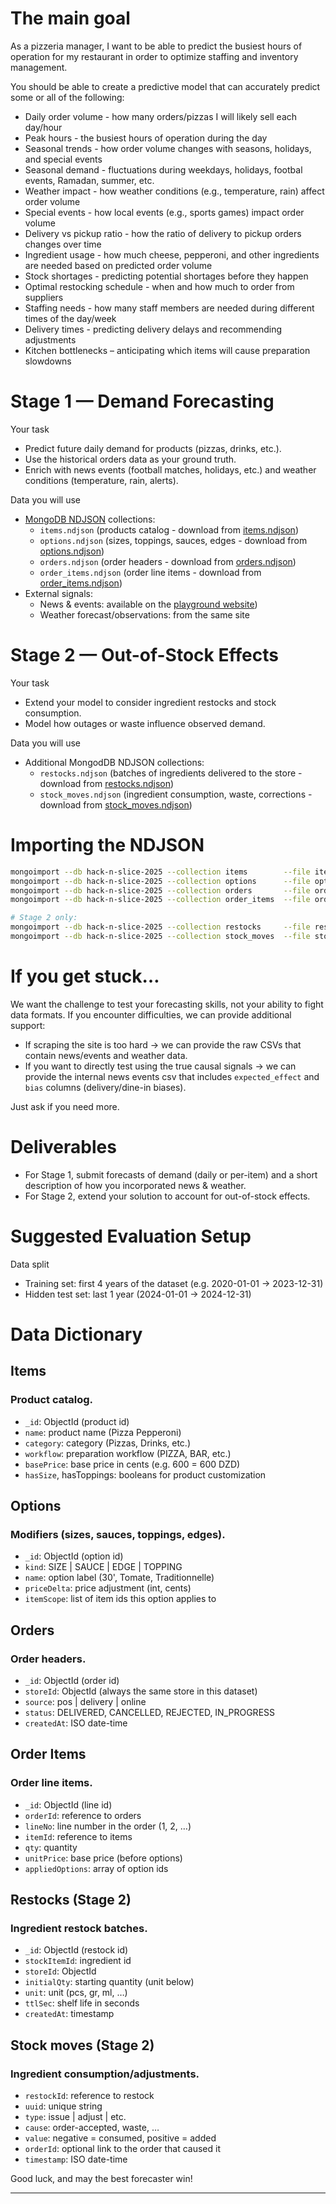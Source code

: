 # The main goal

As a pizzeria manager, I want to be able to predict the busiest hours of operation for my restaurant
in order to optimize staffing and inventory management.

You should be able to create a predictive model that can accurately predict some or all of the following:

- Daily order volume - how many orders/pizzas I will likely sell each day/hour
- Peak hours - the busiest hours of operation during the day
- Seasonal trends - how order volume changes with seasons, holidays, and special events
- Seasonal demand - fluctuations during weekdays, holidays, footbal events, Ramadan, summer, etc.
- Weather impact - how weather conditions (e.g., temperature, rain) affect order volume
- Special events - how local events (e.g., sports games) impact order volume
- Delivery vs pickup ratio - how the ratio of delivery to pickup orders changes over time
- Ingredient usage - how much cheese, pepperoni, and other ingredients are needed based on predicted order volume
- Stock shortages - predicting potential shortages before they happen
- Optimal restocking schedule - when and how much to order from suppliers
- Staffing needs - how many staff members are needed during different times of the day/week
- Delivery times - predicting delivery delays and recommending adjustments
- Kitchen bottlenecks – anticipating which items will cause preparation slowdowns

# Stage 1 — Demand Forecasting

Your task

- Predict future daily demand for products (pizzas, drinks, etc.).
- Use the historical orders data as your ground truth.
- Enrich with news events (football matches, holidays, etc.) and weather conditions (temperature, rain, alerts).

Data you will use

- [MongoDB NDJSON] collections:
    - `items.ndjson` (products catalog - download from [items.ndjson])
    - `options.ndjson` (sizes, toppings, sauces, edges - download from [options.ndjson])
    - `orders.ndjson` (order headers - download from [orders.ndjson])
    - `order_items.ndjson` (order line items - download from [order_items.ndjson])
- External signals:
    - News & events: available on the [playground website])
    - Weather forecast/observations: from the same site

# Stage 2 — Out-of-Stock Effects

Your task

- Extend your model to consider ingredient restocks and stock consumption.
- Model how outages or waste influence observed demand.

Data you will use

- Additional MongodDB NDJSON collections:
    - `restocks.ndjson` (batches of ingredients delivered to the store - download from [restocks.ndjson])
    - `stock_moves.ndjson` (ingredient consumption, waste, corrections - download from [stock_moves.ndjson])

# Importing the NDJSON

```bash
mongoimport --db hack-n-slice-2025 --collection items        --file items.ndjson
mongoimport --db hack-n-slice-2025 --collection options      --file options.ndjson
mongoimport --db hack-n-slice-2025 --collection orders       --file orders.ndjson
mongoimport --db hack-n-slice-2025 --collection order_items  --file order_items.ndjson

# Stage 2 only:
mongoimport --db hack-n-slice-2025 --collection restocks     --file restocks.ndjson
mongoimport --db hack-n-slice-2025 --collection stock_moves  --file stock_moves.ndjson
```

# If you get stuck…

We want the challenge to test your forecasting skills, not your ability to fight data formats. If you
encounter difficulties, we can provide additional support:

- If scraping the site is too hard → we can provide the raw CSVs that contain news/events and weather data.
- If you want to directly test using the true causal signals → we can provide the internal news events csv that
  includes `expected_effect` and `bias` columns (delivery/dine-in biases).

Just ask if you need more.

# Deliverables

- For Stage 1, submit forecasts of demand (daily or per-item) and a short description of how
  you incorporated news & weather.
- For Stage 2, extend your solution to account for out-of-stock effects.

# Suggested Evaluation Setup

Data split

- Training set: first 4 years of the dataset (e.g. 2020-01-01 → 2023-12-31)
- Hidden test set: last 1 year (2024-01-01 → 2024-12-31)

# Data Dictionary

## Items
### Product catalog.

- `_id`: ObjectId (product id)
- `name`: product name (Pizza Pepperoni)
- `category`: category (Pizzas, Drinks, etc.)
- `workflow`: preparation workflow (PIZZA, BAR, etc.)
- `basePrice`: base price in cents (e.g. 600 = 600 DZD)
- `hasSize`, hasToppings: booleans for product customization

## Options
### Modifiers (sizes, sauces, toppings, edges).

- `_id`: ObjectId (option id)
- `kind`: SIZE | SAUCE | EDGE | TOPPING
- `name`: option label (30', Tomate, Traditionnelle)
- `priceDelta`: price adjustment (int, cents)
- `itemScope`: list of item ids this option applies to

## Orders
### Order headers.

- `_id`: ObjectId (order id)
- `storeId`: ObjectId (always the same store in this dataset)
- `source`: pos | delivery | online
- `status`: DELIVERED, CANCELLED, REJECTED, IN_PROGRESS
- `createdAt`: ISO date-time

## Order Items
### Order line items.

- `_id`: ObjectId (line id)
- `orderId`: reference to orders
- `lineNo`: line number in the order (1, 2, …)
- `itemId`: reference to items
- `qty`: quantity
- `unitPrice`: base price (before options)
- `appliedOptions`: array of option ids

## Restocks (Stage 2)
### Ingredient restock batches.

- `_id`: ObjectId (restock id)
- `stockItemId`: ingredient id
- `storeId`: ObjectId
- `initialQty`: starting quantity (unit below)
- `unit`: unit (pcs, gr, ml, …)
- `ttlSec`: shelf life in seconds
- `createdAt`: timestamp

## Stock moves (Stage 2)
### Ingredient consumption/adjustments.

- `restockId`: reference to restock
- `uuid`: unique string
- `type`: issue | adjust | etc.
- `cause`: order-accepted, waste, …
- `value`: negative = consumed, positive = added
- `orderId`: optional link to the order that caused it
- `timestamp`: ISO date-time

Good luck, and may the best forecaster win!

---

[MongoDB NDJSON]: https://www.mongodb.com/docs/database-tools/mongoimport/#mongodb-binary-bin.mongoimport
[playground website]: https://nexopizza.github.io/hack-n-slice-constantine-2025/
[items.ndjson]: https://zot5wjpfseoymwgv.public.blob.vercel-storage.com/datasets/dynamic-demand-forecasting/items.ndjson-CbtgqfG0lUliYbnwmJCmC8pzpGkzfX.gz
[options.ndjson]: https://zot5wjpfseoymwgv.public.blob.vercel-storage.com/datasets/dynamic-demand-forecasting/options.ndjson-5TPjU4AO0PnOj5dlgzeR0NbTahpRAY.gz
[order_items.ndjson]: https://zot5wjpfseoymwgv.public.blob.vercel-storage.com/datasets/dynamic-demand-forecasting/order_items.ndjson-QQYwJqJIfdr1uh3YE0dxnyOJdgYqvL.gz
[orders.ndjson]: https://zot5wjpfseoymwgv.public.blob.vercel-storage.com/datasets/dynamic-demand-forecasting/orders.ndjson-L3P2bizh2D8yeznW29Og8vzWgx4p4R.gz
[restocks.ndjson]: https://zot5wjpfseoymwgv.public.blob.vercel-storage.com/datasets/dynamic-demand-forecasting/restocks.ndjson-K9YIYdyZf4OXz2AoZyScZSfA7GV7MA.gz
[stock_moves.ndjson]: https://zot5wjpfseoymwgv.public.blob.vercel-storage.com/datasets/dynamic-demand-forecasting/stock_moves.ndjson-F1IGODrCZAk5PcaL8iB52QKOw9l5ua.gz

